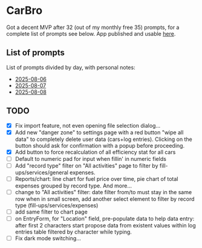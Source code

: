 # CarBro

Got a decent MVP after 32 (out of my monthly free 35) prompts, for a complete list of prompts see below. App published and usable [here](https://app--car-bro-59debb07.base44.app).

## List of prompts

List of prompts divided by day, with personal notes:

- [2025-08-06](prompts/2025-08-06.md)
- [2025-08-07](prompts/2025-08-07.md)
- [2025-08-08](prompts/2025-08-08.md)

## TODO

- [X] Fix import feature, not even opening file selection dialog...
- [X] Add new "danger zone" to settings page with a red button "wipe all data" to completely delete user data (cars+log entries). Clicking on the button should ask for confirmation with a popup before proceeding.
- [X] Add button to force recalculation of all efficiency stat for all cars
- [ ] Default to numeric pad for input when fillin' in numeric fields
- [ ] Add "record type" filter on "All activities" page to filter by fill-ups/services/general expenses.
- [ ] Reports/chart: line chart for fuel price over time, pie chart of total expenses grouped by record type. And more...
- [ ] change to "All activities" filter: date filter from/to must stay in the same row when in small screen, add another select element to filter by record type (fill-ups/services/expenses)
- [ ] add same filter to chart page
- [ ] on EntryForm, for "Location" field, pre-populate data to help data entry: after first 2 characters start propose data from existent values within log entries table filtered by character while typing.
- [ ] Fix dark mode switching...
